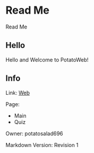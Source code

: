 # Read Me
Read Me

## Hello
Hello and Welcome to PotatoWeb!

## Info
Link: [Web](https://potatosalad696.github.io)

Page:

- Main
- Quiz
<!-- Debug -->

Owner: potatosalad696

Markdown Version: Revision 1
